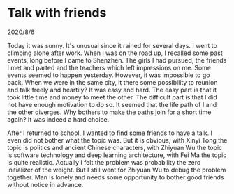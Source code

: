 # Talk with friends
2020/8/6

Today it was sunny. It's unusual since it rained for several days.
I went to climbing alone after work. When I was on the road
up, I recalled some past events, long before I came to Shenzhen.
The girls I had pursued, the friends I met and parted and the
teachers which left impressions on me. Some events seemed to happen
yesterday. However, it was impossible to go back. When we were
in the same city, it there some possibility to reunion and talk
freely and heartily? It was easy and hard. The easy part is that
it took little time and money to meet the other. The difficult part
is that I did not have enough motivation to do so. It seemed that
the life path of I and the other diverges. Why bothers to make the
paths join for a short time again? It was indeed a hard choice.

After I returned to school, I wanted to find some friends to have
a talk. I even did not bother what the topic was. But it is obvious,
with Xinyi Tong the topic is politics and ancient Chinese characters,
with Zhiyuan Wu the topic is software technology and deep learning architecture,
with Fei Ma the topic is quite realistic. Actually I felt the problem
was probability the zero initializer of the weight. But I still went for
Zhiyuan Wu to debug the problem together. Man is lonely and needs some
opportunity to bother good friends without notice in advance.